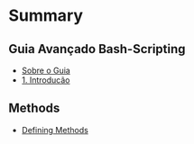 # Summary

## Guia Avançado Bash-Scripting

* [Sobre o Guia](README.md)
* [1. Introducão](1-introdução.md)

## Methods

* [Defining Methods](methods.md)

